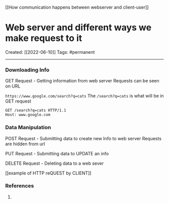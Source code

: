 [[How communication happens between webserver and client-user]]

# Web server and different ways we make request to it
Created:  [[2022-06-10]]
Tags: #permanent 

---
### Downloading Info
GET Request - Getting information from web server
Requests can be seen on URL

`https://www.google.com/search?q=cats`
The `/search?q=cats` is what will be in GET request
```HTTP
GET /search?q=cats HTTP/1.1
Host: www.google.com
```


### Data Manipulation
POST Request - Submitting data to create new Info to web server
Requests are hidden from url

PUT Request - Submitting data to UPDATE an info

DELETE Request - Deleting data to a web sever


[[example of HTTP reQUEST by CLIENT]]














### References
1. 